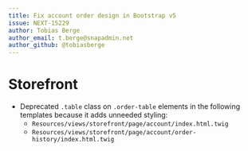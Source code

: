 ```yaml
---
title: Fix account order design in Bootstrap v5
issue: NEXT-15229
author: Tobias Berge
author_email: t.berge@snapadmin.net
author_github: @tobiasberge
---
```

# Storefront
* Deprecated `.table` class on `.order-table` elements in the following templates because it adds unneeded styling:
    * `Resources/views/storefront/page/account/index.html.twig`
    * `Resources/views/storefront/page/account/order-history/index.html.twig`
